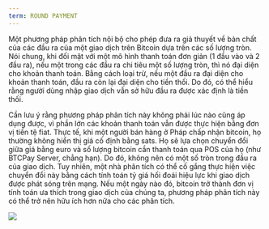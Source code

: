 ```yaml
---
term: ROUND PAYMENT
---
```


Một phương pháp phân tích nội bộ cho phép đưa ra giả thuyết về bản chất của các đầu ra của một giao dịch trên Bitcoin dựa trên các số lượng tròn. Nói chung, khi đối mặt với một mô hình thanh toán đơn giản (1 đầu vào và 2 đầu ra), nếu một trong các đầu ra chi tiêu một số lượng tròn, thì nó đại diện cho khoản thanh toán. Bằng cách loại trừ, nếu một đầu ra đại diện cho khoản thanh toán, đầu ra còn lại đại diện cho tiền thối. Do đó, có thể hiểu rằng người dùng nhập giao dịch vẫn sở hữu đầu ra được xác định là tiền thối.

Cần lưu ý rằng phương pháp phân tích này không phải lúc nào cũng áp dụng được, vì phần lớn các khoản thanh toán vẫn được thực hiện bằng đơn vị tiền tệ fiat. Thực tế, khi một người bán hàng ở Pháp chấp nhận bitcoin, họ thường không hiển thị giá cố định bằng sats. Họ sẽ lựa chọn chuyển đổi giữa giá bằng euro và số lượng bitcoin cần thanh toán qua POS của họ (như BTCPay Server, chẳng hạn). Do đó, không nên có một số tròn trong đầu ra của giao dịch. Tuy nhiên, một nhà phân tích có thể cố gắng thực hiện việc chuyển đổi này bằng cách tính toán tỷ giá hối đoái hiệu lực khi giao dịch được phát sóng trên mạng. Nếu một ngày nào đó, bitcoin trở thành đơn vị tính toán ưa thích trong giao dịch của chúng ta, phương pháp phân tích này có thể trở nên hữu ích hơn nữa cho các phân tích.

![](../../dictionnaire/assets/11.png)